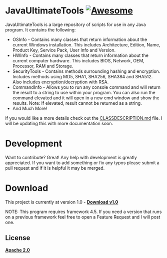 # JavaUltimateTools [![Awesome](https://cdn.rawgit.com/sindresorhus/awesome/d7305f38d29fed78fa85652e3a63e154dd8e8829/media/badge.svg)](https://github.com/sindresorhus/awesome)

JavaUltimateTools is a large repository of scripts for use in any Java program. It contains the following:
- OSInfo - Contains many classes that return information about the current Windows installation. This includes Architecture, Edition, Name, Product Key, Service Pack, User Info and Version.
- HWInfo - Contains many classes that return information about the current computer hardware. This includes BIOS, Network, OEM, Processor, RAM and Storage.
- SecurityTools - Contains methods surrounding hashing and encryption. Includes methods using MD5, SHA1, SHA256, SHA384 and SHA512. Also includes encryption/decryption with RSA.
- CommandInfo - Allows you to run any console command and will return the result to a string to use within your program. You can also run the command elevated and it will open in a new cmd window and show the results. Note: If elevated, result cannot be returned as a string.
- And Much More!

If you would like a more details check out the [CLASSDESCRIPTION.md](https://github.com/JGCompTech/JavaUltimateTools/blob/master/CLASSDESCRIPTION.md) file. I will be updating this with more documentation soon.

# Development
Want to contribute? Great!
Any help with development is greatly appreciated. If you want to add something or fix any typos please submit a pull request and if it is helpful it may be merged.

# Download
This project is currently at version 1.0 - **[Download v1.0](https://github.com/JGCompTech/JavaUltimateTools/releases/tag/v1.0)**

NOTE: This program requires framework 4.5. If you need a version that runs on a previous framework feel free to open a Feature Request and I will post one.

License
----

**[Apache 2.0](https://github.com/JGCompTech/JavaUltimateTools/blob/master/LICENSE)**
